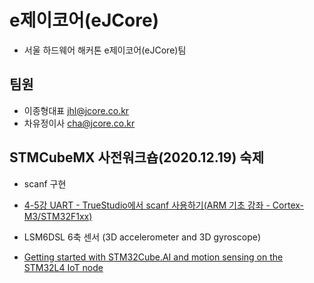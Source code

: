 e제이코어(eJCore)
=================
* 서울 하드웨어 해커톤 e제이코어(eJCore)팀
## 팀원
* 이종형대표 jhl@jcore.co.kr
* 차유정이사 cha@jcore.co.kr
## STMCubeMX 사전워크숍(2020.12.19) 숙제
* scanf 구현
- [4-5강 UART - TrueStudio에서 scanf 사용하기(ARM 기초 강좌 - Cortex-M3/STM32F1xx)](https://blog.naver.com/rhoblack/221449235824)

* LSM6DSL 6축 센서 (3D accelerometer and 3D gyroscope)
- [Getting started with STM32Cube.AI and motion sensing on the STM32L4 IoT node](https://wiki.st.com/stm32mcu/wiki/Getting_started_with_STM32Cube.AI_and_motion_sensing_on_the_STM32L4_IoT_node)